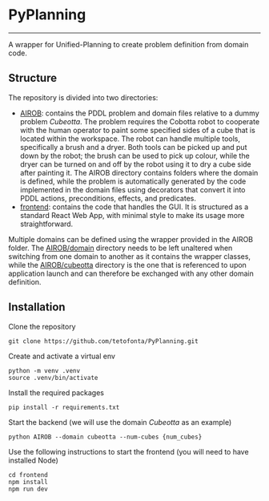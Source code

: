 # PyPlanning

---

A wrapper for Unified-Planning to create problem definition from domain code. 

## Structure
The repository is divided into two directories:
* [AIROB](AIROB): contains the PDDL problem and domain files relative to a dummy problem _Cubeotta_. The problem requires the Cobotta robot to cooperate with the human operator to paint some specified sides of a cube that is located within the workspace. The robot can handle multiple tools, specifically a brush and a dryer. Both tools can be picked up and put down by the robot; the brush can be used to pick up colour, while the dryer can be turned on and off by the robot using it to dry a cube side after painting it. The AIROB directory contains folders where the domain is defined, while the problem is automatically generated by the code implemented in the domain files using decorators that convert it into PDDL actions, preconditions, effects, and predicates.
* [frontend](frontend): contains the code that handles the GUI. It is structured as a standard React Web App, with minimal style to make its usage more straightforward.

Multiple domains can be defined using the wrapper provided in the AIROB folder. The [AIROB/domain](AIROB/domain) directory needs to be left unaltered when switching from one domain to another as it contains the wrapper classes, while the [AIROB/cubeotta](AIROB/cubeotta) directory is the one that is referenced to upon application launch and can therefore be exchanged with any other domain definition. 

## Installation 
Clone the repository 
```
git clone https://github.com/tetofonta/PyPlanning.git 
```
Create and activate a virtual env
```
python -m venv .venv
source .venv/bin/activate
```
Install the required packages
```
pip install -r requirements.txt
```
Start the backend (we will use the domain _Cubeotta_ as an example)
```
python AIROB --domain cubeotta --num-cubes {num_cubes}
```
Use the following instructions to start the frontend (you will need to have installed Node)
```
cd frontend
npm install
npm run dev
```
